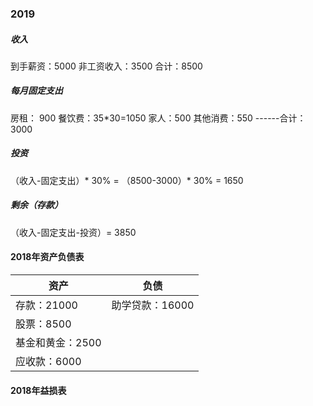 ### 2019
##### 收入
到手薪资：5000
非工资收入：3500
合计：8500


##### 每月固定支出

房租： 900
餐饮费：35*30=1050
家人：500
其他消费：550
------合计：3000

##### 投资
（收入-固定支出）* 30% = （8500-3000）* 30% = 1650

##### 剩余（存款）
（收入-固定支出-投资）= 3850


#### 2018年资产负债表
| 资产 | 负债 | 
|-- | -- |
| 存款：21000 | 助学贷款：16000 |
| 股票：8500 | 
| 基金和黄金：2500 |
| 应收款：6000 |

#### 2018年益损表



